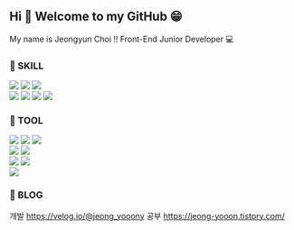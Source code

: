 ## Hi 👋 Welcome to my GitHub 😁
My name is Jeongyun Choi ‼ Front-End Junior Developer 💻

### 🌈 SKILL
<div align=left>
  <img src="https://img.shields.io/badge/c-A8B9CC?style=flat-square&logo=C&logoColor=white">
  <img src="https://img.shields.io/badge/Java-007396?style=flat&logo=OpenJDK&logoColor=white"/>
  <img src="https://img.shields.io/badge/python-3776AB?style=flat-square&logo=Python&logoColor=white">
  <br>
  <img src="https://img.shields.io/badge/html5-E34F26?style=flat-square&logo=HTML5&logoColor=white">
  <img src="https://img.shields.io/badge/css3-1572B6?style=flat-square&logo=CSS3&logoColor=white">
  <img src="https://img.shields.io/badge/javascript-F7DF1E?style=flat-square&logo=JavaScript&logoColor=white">
  <img src="https://img.shields.io/badge/react-61DAFB?style=flat-square&logo=React&logoColor=white">
  <!-- <img src="https://img.shields.io/badge/JAVA-007396?style=for-the-badge&logo=JAVA&logoColor=white"> -->
  <!-- <img src="https://img.shields.io/badge/MySQL-4479A1?style=for-the-badge&logo=MySQL&logoColor=white"> -->
  <!-- <img src="https://img.shields.io/badge/Oracle-F80000?style=for-the-badge&logo=Oracle&logoColor=white"> -->
</div>

### 🌈 TOOL
<div align=left>
  <img src="https://img.shields.io/badge/github-181717?style=for-the-badge&logo=github&logoColor=white">
  <img src="https://img.shields.io/badge/notion-000000?style=for-the-badge&logo=Notion&logoColor=white">
  <img src="https://img.shields.io/badge/velog-20C997?style=for-the-badge&logo=Velog&logoColor=white">
  <br>
  <img src="https://img.shields.io/badge/confluence-172B4D?style=for-the-badge&logo=Confluence&logoColor=white">
  <img src="https://img.shields.io/badge/zira-0052CC?style=for-the-badge&logo=Zira&logoColor=white">
  <br>
  <img src="https://img.shields.io/badge/slack-4A154B?style=for-the-badge&logo=Slack&logoColor=white">
  <img src="https://img.shields.io/badge/microsoftteams-6264A7?style=for-the-badge&logo=MicrosoftTeams&logoColor=white">
  <!-- <img src="https://img.shields.io/badge/Eclipse-2C2255?style=for-the-badge&logo=Eclipse%20IDE&logoColor=white"> -->
  <!-- <img src="https://img.shields.io/badge/aws-232F3E?style=for-the-badge&logo=aws&logoColor=white"> -->
  <br>
  <img src="https://img.shields.io/badge/figma-F24E1E?style=for-the-badge&logo=Figma&logoColor=white">
  
</div>

### 🌈 BLOG
개발 https://velog.io/@jeong_yooony
공부 https://jeong-yooon.tistory.com/


<!--
**jeong-yooon/jeong-yooon** is a ✨ _special_ ✨ repository because its `README.md` (this file) appears on your GitHub profile.

Here are some ideas to get you started:

- 🔭 I’m currently working on ...
- 🌱 I’m currently learning ...
- 👯 I’m looking to collaborate on ...
- 🤔 I’m looking for help with ...
- 💬 Ask me about ...
- 📫 How to reach me: ...
- 😄 Pronouns: ...
- ⚡ Fun fact: ...
-->
